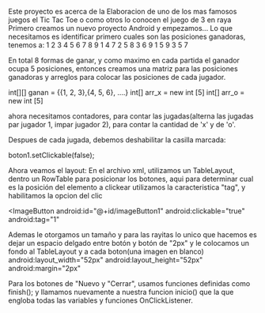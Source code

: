 Este proyecto es acerca de la Elaboracion de uno de los mas famosos juegos el Tic Tac Toe o como otros lo conocen el juego de 3 en raya
Primero creamos un nuevo proyecto Android y empezamos...
Lo que necesitamos es identificar primero cuales son las posiciones ganadoras, tenemos a:
1 2 3
4 5 6
7 8 9
1 4 7
2 5 8
3 6 9
1 5 9
3 5 7

En total 8 formas de ganar, y como maximo en cada partida el ganador ocupa 5 posiciones, entonces creamos una matriz 
para las posiciones ganadoras y arreglos para colocar las posiciones de cada jugador.

int[][] ganan = {{1, 2, 3},{4, 5, 6}, ....}
int[] arr_x = new int [5]
int[] arr_o = new int [5]

ahora necesitamos contadores, para contar las jugadas(alterna las jugadas par jugador 1, impar jugador 2), para contar la cantidad
de 'x' y de 'o'.

Despues de cada jugada, debemos deshabilitar la casilla marcada:

boton1.setClickable(false);

Ahora veamos el layout:
En el archivo xml, utilizamos un TableLayout, dentro un RowTable para posicionar los botones, aqui para determinar cual es la posición del
elemento a clickear utilizamos la caracteristica "tag", y habilitamos la opcion del clic

<ImageButton
    android:id="@+id/imageButton1"
    android:clickable="true"
    android:tag="1"
>

Ademas le otorgamos un tamaño y para las rayitas lo unico que hacemos es dejar un espacio delgado entre botón y botón de "2px" y le colocamos
un fondo al TableLayout y a cada boton(una imagen en blanco)
    android:layout_width="52px"
    android:layout_height="52px"
    android:margin="2px"

Para los botones de "Nuevo y "Cerrar", usamos funciones definidas como finish(); y llamamos nuevamente a nuestra funcion inicio() que la que engloba
todas las variables y funciones OnClickListener.
    
